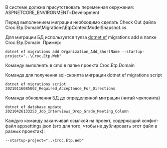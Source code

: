В системе должна присутствовать переменная окружения: ASPNETCORE_ENVIRONMENT=Development

Перед выполнением миграции необходимо сделать Check Out файла Croc.Etp.Domain\Migrations\EtpContextModelSnapshot.cs

Для миграции БД используется тулза [dotnet ef](https://docs.microsoft.com/en-us/ef/core/cli/dotnet) migrations add в папке Croc.Etp.Domain.
Пример: 
```
dotnet ef migrations add Organization_Add_ShortName --startup-project="..\Croc.Etp.Web"
```

Команду выполнять в cmd в папке проекта Croc.Etp.Domain

Команда для получения sql-скрипта миграции dotnet ef migrations script
```
dotnet ef migrations script 20210116085802_Required_Acceptance_For_Directions 
```

Команда обновления БД до определенной миграции (читай чекпоинта)
```
dotnet ef database update 20210426133253_Job_Interviews_Drop_Grade_Meeting_Column
```

Каждую команду заканчивай ссылкой на проект, содержащий конфиг-файл appsettings.json (это для того, чтобы не дублировать этот файл в разных проектах):
```
--startup-project="..\Croc.Etp.Web"
```
